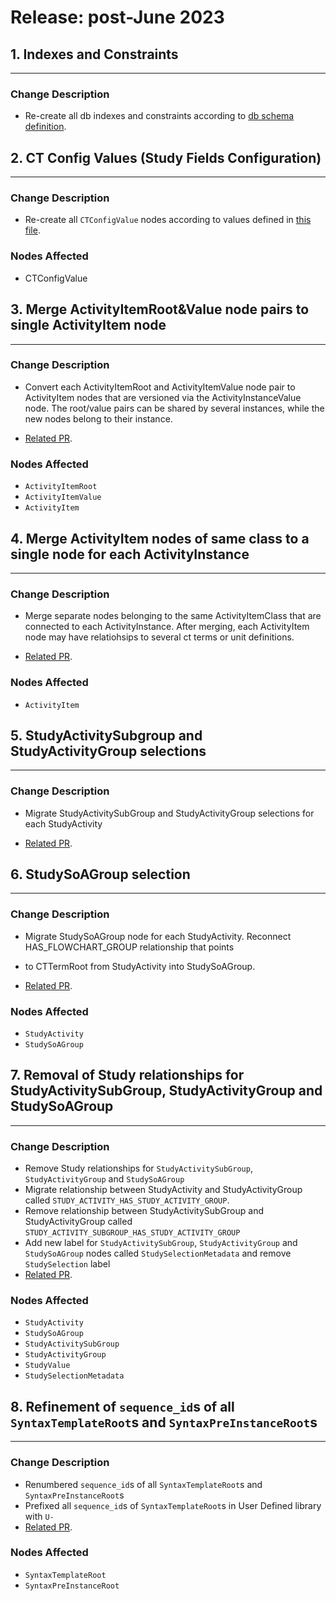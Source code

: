 # Release: post-June 2023


## 1. Indexes and Constraints
-------------------------------------
### Change Description
- Re-create all db indexes and constraints according to [db schema definition](https://orgremoved.visualstudio.com/Clinical-MDR/_git/neo4j-mdr-db?path=/db_schema.py&version=GBmain&_a=contents).


## 2. CT Config Values (Study Fields Configuration)
-------------------------------------  
### Change Description
- Re-create all `CTConfigValue` nodes according to values defined in [this file](https://orgremoved.visualstudio.com/Clinical-MDR/_git/studybuilder-import?path=/datafiles/configuration/study_fields_configuration.csv).

### Nodes Affected
- CTConfigValue


## 3. Merge ActivityItemRoot&Value node pairs to single ActivityItem node
-------------------------------------  
### Change Description
- Convert each ActivityItemRoot and ActivityItemValue node pair to ActivityItem nodes that are versioned via the ActivityInstanceValue node.
  The root/value pairs can be shared by several instances, while the new nodes belong to their instance.

- [Related PR](https://dev.azure.com/orgremoved/Clinical-MDR/_git/clinical-mdr-api/pullrequest/102208).

### Nodes Affected
  - `ActivityItemRoot`
  - `ActivityItemValue`
  - `ActivityItem`

## 4. Merge ActivityItem nodes of same class to a single node for each ActivityInstance
-------------------------------------  
### Change Description
- Merge separate nodes belonging to the same ActivityItemClass that are connected to each ActivityInstance.
  After merging, each ActivityItem node may have relatiohsips to several ct terms or unit definitions. 

- [Related PR](https://dev.azure.com/orgremoved/Clinical-MDR/_git/clinical-mdr-api/pullrequest/104659).

### Nodes Affected
  - `ActivityItem`


## 5. StudyActivitySubgroup and StudyActivityGroup selections
-------------------------------------  
### Change Description
- Migrate StudyActivitySubGroup and StudyActivityGroup selections for each StudyActivity

- [Related PR](https://dev.azure.com/orgremoved/Clinical-MDR/_git/clinical-mdr-api/pullrequest/100824).


## 6. StudySoAGroup selection
-------------------------------------  
### Change Description
- Migrate StudySoAGroup node for each StudyActivity. Reconnect HAS_FLOWCHART_GROUP relationship that points
- to CTTermRoot from StudyActivity into StudySoAGroup.

- [Related PR](https://dev.azure.com/orgremoved/Clinical-MDR/_git/clinical-mdr-api/pullrequest/103484).

### Nodes Affected
  - `StudyActivity`
  - `StudySoAGroup`


## 7. Removal of Study relationships for StudyActivitySubGroup, StudyActivityGroup and StudySoAGroup
-------------------------------------  
### Change Description
- Remove Study relationships for `StudyActivitySubGroup`, `StudyActivityGroup` and `StudySoAGroup`
- Migrate relationship between StudyActivity and StudyActivityGroup called `STUDY_ACTIVITY_HAS_STUDY_ACTIVITY_GROUP`.
- Remove relationship between StudyActivitySubGroup and StudyActivityGroup called `STUDY_ACTIVITY_SUBGROUP_HAS_STUDY_ACTIVITY_GROUP`
- Add new label for `StudyActivitySubGroup`, `StudyActivityGroup` and `StudySoAGroup` nodes called `StudySelectionMetadata` and remove `StudySelection` label
- [Related PR](https://dev.azure.com/orgremoved/Clinical-MDR/_git/clinical-mdr-api/pullrequest/105127).

### Nodes Affected
  - `StudyActivity`
  - `StudySoAGroup`
  - `StudyActivitySubGroup`
  - `StudyActivityGroup`
  - `StudyValue`
  - `StudySelectionMetadata`


## 8. Refinement of `sequence_id`s of all `SyntaxTemplateRoot`s and `SyntaxPreInstanceRoot`s
-------------------------------------  
### Change Description
- Renumbered `sequence_id`s of all `SyntaxTemplateRoot`s and `SyntaxPreInstanceRoot`s
- Prefixed all `sequence_id`s of `SyntaxTemplateRoot`s in User Defined library with `U-`
- [Related PR](https://dev.azure.com/orgremoved/Clinical-MDR/_git/clinical-mdr-api/pullrequest/108796).

### Nodes Affected
  - `SyntaxTemplateRoot`
  - `SyntaxPreInstanceRoot`


